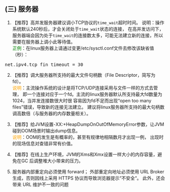 ## (三) 服务器
1. 【推荐】高并发服务器建议调小TCP协议的`time_wait`超时时间。 说明：操作系统默认240秒后，才会关闭处于`time_wait`状态的连接，
在高并发访问下，服务器端会因为处于`time_wait`的连接数太多，可能无法建立新的连接，所以需要在服务器上调小此等待值。 
<br/><span style="color:green">正例</span>：在linux服务器上请通过变更/etc/sysctl.conf文件去修改该缺省值（秒）：
  <pre>net.ipv4.tcp_fin_timeout = 30</pre>
  
2. 【推荐】调大服务器所支持的最大文件句柄数（File Descriptor，简写为fd）。 
<br/><span style="color:orange">说明</span>：主流操作系统的设计是将TCP/UDP连接采用与文件一样的方式去管理，
即一个连接对应于一个fd。主流的linux服务器默认所支持最大fd数量为1024，当并发连接数很大时很
容易因为fd不足而出现“open too many files”错误，导致新的连接无法建立。 
建议将linux服务器所支持的最大句柄数调高数倍（与服务器的内存数量相关）。
 
3. 【推荐】给JVM设置-XX:+HeapDumpOnOutOfMemoryError参数，让JVM碰到OOM场景时输出dump信息。 
<br/><span style="color:orange">说明</span>：OOM的发生是有概率的，甚至有规律地相隔数月才出现一例，
出现时的现场信息对查错非常有价值。 

4. 【推荐】在线上生产环境，JVM的Xms和Xmx设置一样大小的内存容量，避免在GC 后调整堆大小带来的压力。 

5. 服务器内部重定向必须使用 forward； 外部重定向地址必须使用 URL Broker 生成，否则因线上采用 HTTPS 协议而导致浏览器提示“不安全“。
此外，还会带来 URL 维护不一致的问题